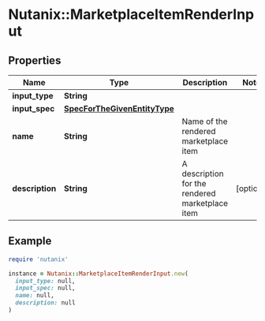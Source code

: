# Nutanix::MarketplaceItemRenderInput

## Properties

| Name | Type | Description | Notes |
| ---- | ---- | ----------- | ----- |
| **input_type** | **String** |  |  |
| **input_spec** | [**SpecForTheGivenEntityType**](SpecForTheGivenEntityType.md) |  |  |
| **name** | **String** | Name of the rendered marketplace item |  |
| **description** | **String** | A description for the rendered marketplace item | [optional] |

## Example

```ruby
require 'nutanix'

instance = Nutanix::MarketplaceItemRenderInput.new(
  input_type: null,
  input_spec: null,
  name: null,
  description: null
)
```

